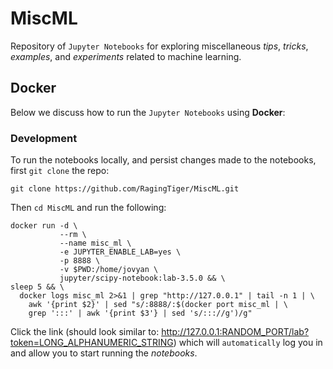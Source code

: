 # MiscML
Repository of `Jupyter Notebooks` for exploring miscellaneous *tips*, *tricks*,
*examples*, and *experiments* related to machine learning.

## Docker
Below we discuss how to run the `Jupyter Notebooks` using **Docker**:

### Development
To run the notebooks locally, and persist changes made to the notebooks, first
`git clone` the repo:
```
git clone https://github.com/RagingTiger/MiscML.git
```
Then `cd MiscML` and run the following:
```
docker run -d \
           --rm \
           --name misc_ml \
           -e JUPYTER_ENABLE_LAB=yes \
           -p 8888 \
           -v $PWD:/home/jovyan \
           jupyter/scipy-notebook:lab-3.5.0 && \
sleep 5 && \
  docker logs misc_ml 2>&1 | grep "http://127.0.0.1" | tail -n 1 | \
    awk '{print $2}' | sed "s/:8888/:$(docker port misc_ml | \
    grep ':::' | awk '{print $3'} | sed 's/::://g')/g"
```
Click the link (should look similar to:
http://127.0.0.1:RANDOM_PORT/lab?token=LONG_ALPHANUMERIC_STRING) which will
`automatically` log you in and allow you to start running the *notebooks*.
